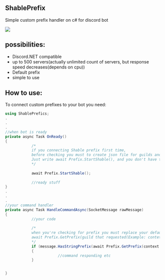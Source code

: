 ## ShablePrefix
Simple custom prefix handler on c# for discord bot
<p align="left">
            <a href="https://www.nuget.org/packages/ShablePrefix/"><img src="https://img.shields.io/nuget/dt/ShablePrefix.svg?label=Downloads&logo=nuget&style=for-the-badge&logoWidth=30&labelColor=0d0d0d"/></a>    
</p>



## possibilities:

- Discord.NET compatible
- up to 500 servers(actually unlimited count of servers, but response speed decreases(depends on cpu))
- Default prefix
- simple to use

## How to use:
To connect custom prefixes to your bot you need:
```cs
using ShablePrefics;
.
.
.
//when bot is ready
private async Task OnReady()
{
            /*
            if you connecting Shable prefix first time, 
            before checking you must to create json file for guilds and their prefixes.
            Just write await Prefix.StartShable(), and you don't have to touch it anymore.
            */
            
            await Prefix.StartShable();
            
            //ready stuff
}
.
.
.
//your command handler
private async Task HandleCommandAsync(SocketMessage rawMessage)
{
            //your code
            
            /*
            when you're checking for prefix you must replace your default string prefix with
            await Prefix.GetPrefix(guild that requested(Example: contet.Guild), default prefix of your bot)
            */
            if (message.HasStringPrefix(await Prefix.GetPrefix(context.Guild,_defaultPrefics), ref argPos) && !(message.HasMentionPrefix(_client.CurrentUser, ref argPos)))
            {
                        //command responding etc
            }


}
```
